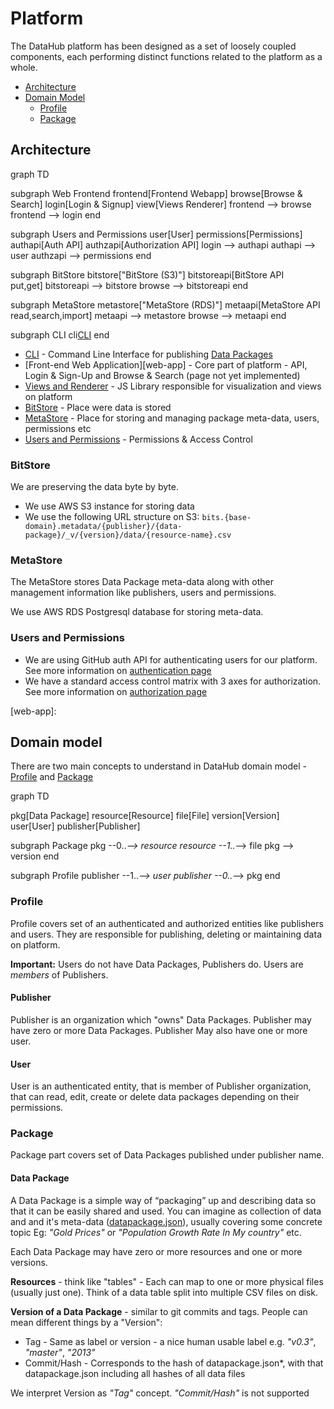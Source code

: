 # Platform

The DataHub platform has been designed as a set of loosely coupled components, each performing distinct functions related to the platform as a whole.

- [Architecture](#architecture)
- [Domain Model](#domain-model)
    - [Profile](#profile)
    - [Package](#package)

## Architecture

<div class="mermaid">
graph TD

subgraph Web Frontend
  frontend[Frontend Webapp]
  browse[Browse & Search]
  login[Login & Signup]
  view[Views Renderer]
  frontend --> browse
  frontend --> login
end

subgraph Users and Permissions
  user[User]
  permissions[Permissions]
  authapi[Auth API]
  authzapi[Authorization API]
  login --> authapi
  authapi --> user
  authzapi --> permissions
end

subgraph BitStore
  bitstore["BitStore (S3)"]
  bitstoreapi[BitStore API<br/>put,get]
  bitstoreapi --> bitstore
  browse --> bitstoreapi
end

subgraph MetaStore
  metastore["MetaStore (RDS)"]
  metaapi[MetaStore API<br/>read,search,import]
  metaapi --> metastore
  browse --> metaapi
end

subgraph CLI
  cli[CLI]
end
</div>

* [CLI][cli] - Command Line Interface for publishing [Data Packages](#data-package)
* [Front-end Web Application][web-app] - Core part of platform - API, Login & Sign-Up and Browse & Search (page not yet implemented)
* [Views and Renderer][views] - JS Library responsible for visualization and views on platform
* [BitStore](#bitstore) - Place were data is stored
* [MetaStore](#metastore) - Place for storing and managing package meta-data, users, permissions etc
* [Users and Permissions](*users-and-permissions) - Permissions & Access Control

### BitStore

We are preserving the data byte by byte.

- We use AWS S3 instance for storing data
- We use the following URL structure on S3: `bits.{base-domain}.metadata/{publisher}/{data-package}/_v/{version}/data/{resource-name}.csv`

### MetaStore

The MetaStore stores Data Package meta-data along with other management information like publishers, users and permissions.

We use AWS RDS Postgresql database for storing meta-data.

### Users and Permissions

- We are using GitHub auth API for authenticating users for our platform. See more information on [authentication page][auth-page]
- We have a standard access control matrix with 3 axes for authorization. See more information on
[authorization page][authz-page]

[auth-page]: /developers/authentication
[authz-page]: /developers/authorization
[cli]: /publishers/cli
[views]: /developers/view
[web-app]:

## Domain model

There are two main concepts to understand in DataHub domain model - [Profile](#profile) and [Package](#package)

<div class="mermaid">
graph TD

pkg[Data Package]
resource[Resource]
file[File]
version[Version]
user[User]
publisher[Publisher]

subgraph Package
  pkg --0..*--> resource
  resource --1..*--> file
  pkg --> version
end

subgraph Profile
  publisher --1..*--> user
  publisher --0..*--> pkg
end
</div>

### Profile

Profile covers set of an authenticated and authorized entities like publishers and users. They are responsible for publishing, deleting or maintaining data on platform.

**Important:** Users do not have Data Packages, Publishers do. Users are *members* of Publishers.

#### Publisher

Publisher is an organization which "owns" Data Packages. Publisher may have zero or more Data Packages. Publisher May also have one or more user.

#### User

User is an authenticated entity, that is member of Publisher organization, that can read, edit, create or delete data packages depending on their permissions.

### Package

Package part covers set of Data Packages published under publisher name.

#### Data Package

A Data Package is a simple way of “packaging” up and describing data so that it can be easily shared and used. You can imagine as collection of data and and it's meta-data ([datapackage.json][datapackage.json]), usually covering some concrete topic Eg: *"Gold Prices"* or *"Population Growth Rate In My country"* etc.

Each Data Package may have zero or more resources and one or more versions.

**Resources** - think like "tables" - Each can map to one or more physical files (usually just one). Think of a data table split into multiple CSV files on disk.

**Version of a Data Package** - similar to git commits and tags. People can mean different things by a "Version":

* Tag - Same as label or version - a nice human usable label e.g. *"v0.3"*, *"master"*, *"2013"*
* Commit/Hash - Corresponds to the hash of datapackage.json\*, with that datapackage.json including all hashes of all data files

We interpret Version as *"Tag"* concept. *"Commit/Hash"* is not supported

[datapackage.json]: http://frictionlessdata.io/guides/data-package/#datapackagejson
